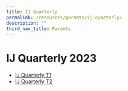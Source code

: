 ```yaml
---
title: IJ Quarterly
permalink: /resources/parents/ij-quarterly/
description: ""
third_nav_title: Parents
---
```



# IJ Quarterly 2023

* [IJ Quarterly T1](/files/IJ%20Quarterly%202023-T1.pdf)
* [IJ Quarterly T2](/files/IJ%20Quarterly%202023-T2.pdf)